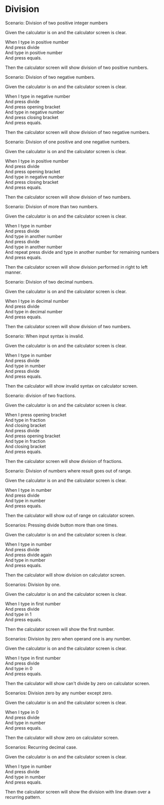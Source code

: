 # Division

Scenario: Division of two positive integer numbers
  
  Given the calculator is on and the calculator screen is clear.

  When I type in positive number\
        And press divide\
        And type in positive number\
        And press equals.
  
  Then the calculator screen will show division of two positive numbers.

Scenario: Division of two negative numbers.
  
  Given the calculator is on and the calculator screen is clear.

  When I type in negative number\
        And press divide\
        And press opening bracket\
        And type in negative number\
        And press closing bracket\
        And press equals.
  
  Then the calculator screen will show division of two negative numbers.
  
Scenario: Division of one positive and one negative numbers.
  
  Given the calculator is on and the calculator screen is clear.

  When I type in positive number\
        And press divide\
        And press opening bracket\
        And type in negative number\
        And press closing bracket\
        And press equals.
  
  Then the calculator screen will show division of two numbers.
  
Scenario: Division of more than two numbers.
  
  Given the calculator is on and the calculator screen is clear.

  When I type in number\
        And press divide\
        And type in another number\
        And press divide\
        And type in another number\
        And repeat press divide and type in another number for remaining numbers\
        And press equals.
  
  Then the calculator screen will show division performed in right to left manner.

Scenario: Division of two decimal numbers.
  
  Given the calculator is on and the calculator screen is clear.

  When I type in decimal number\
        And press divide\
        And type in decimal number\
        And press equals.
  
  Then the calculator screen will show division of two numbers.
  
Scenario: When input syntax is invalid.
  
  Given the calculator is on and the calculator screen is clear.

  When I type in number\
        And press divide\
        And type in number\
        And press divide\
        And press equals.
  
  Then the calculator will show invalid syntax on calculator screen.

Scenario: division of two fractions.
  
  Given the calculator is on and the calculator screen is clear.

  When I press opening bracket\
        And type in fraction\
        And closing bracket\
        And press divide\
        And press opening bracket\
        And type in fraction\
        And closing bracket\
        And press equals.
  
  Then the calculator screen will show division of fractions.
  
Scenario: Division of numbers where result goes out of range.

  Given the calculator is on and the calculator screen is clear.

  When I type in number\
        And press divide\
        And type in number\
        And press equals.

  Then the calculator will show out of range on calculator screen.

Scenarios: Pressing divide button more than one times.

  Given the calculator is on and the calculator screen is clear.

  When I type in number\
        And press divide\
        And press divide again\
        And type in number\
        And press equals.

  Then the calculator will show division on calculator screen.
  
Scenarios: Division by one.

  Given the calculator is on and the calculator screen is clear.

  When I type in first number\
        And press divide\
        And type in 1\
        And press equals.

  Then the calculator screen will show the first number.
  
Scenarios: Division by zero when operand one is any number.

  Given the calculator is on and the calculator screen is clear.

  When I type in first number\
        And press divide\
        And type in 0\
        And press equals.

  Then the calculator will show can't divide by zero on calculator screen.
  
Scenarios: Division zero by any number except zero.

  Given the calculator is on and the calculator screen is clear.

  When I type in 0\
        And press divide\
        And type in number\
        And press equals.

  Then the calculator will show zero on calculator screen.
  
Scenarios: Recurring decimal case.

  Given the calculator is on and the calculator screen is clear.

  When I type in number\
        And press divide\
        And type in number \
        And press equals.

  Then the calculator screen will show the division
  with line drawn over a recurring pattern.
